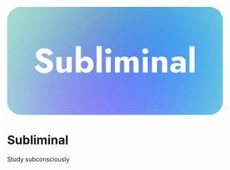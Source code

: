 ![Banner](https://github.com/georgeclensy/subliminal/blob/main/branding/LargeTitle.png)

# Subliminal
Study subconsciously
